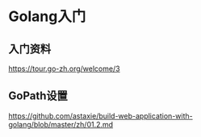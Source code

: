 Golang入门
========================

入门资料
----------------------------------------------
https://tour.go-zh.org/welcome/3

GoPath设置
------------------------------------------
https://github.com/astaxie/build-web-application-with-golang/blob/master/zh/01.2.md
